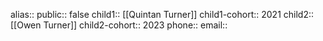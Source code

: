 alias::
public:: false
child1:: [[Quintan Turner]]
child1-cohort:: 2021
child2:: [[Owen Turner]]
child2-cohort:: 2023
phone::
email::
